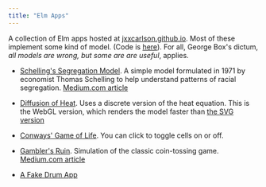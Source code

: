 ```yaml
---
title: "Elm Apps"
---
```


A collection of Elm apps hosted at [jxxcarlson.github.io](https://jxxcarlson.github.io).
Most of these implement some kind of model.  (Code is [here](https://github.com/jxxcarlson/)). For all, George Box's dictum,
 _all models are wrong, but some are are useful_, applies.


- [Schelling's Segregation Model](https://jxxcarlson.github.io/app/schelling.html). A simple model formulated in 1971 by economist Thomas Schelling to help understand patterns of racial segregation.
[Medium.com article](https://medium.com/@jxxcarlson/schellings-segregation-model-i-43e612241b62)

- [Diffusion of Heat](https://jxxcarlson.github.io/app/heat-model-gl.html).  Uses a
discrete version of the heat equation.  This is the WebGL version, which renders the
model faster than [the SVG version](https://jxxcarlson.github.io/app/heat-model.html)

- [Conways' Game of Life](https://jxxcarlson.github.io/app/gameoflife2.html).  You can click
to toggle cells on or off.

- [Gambler's Ruin](https://jxxcarlson.github.io/app/gamblers_ruin.html). Simulation of the
classic coin-tossing game. [Medium.com article](https://medium.com/@jxxcarlson/about-gamblers-ruin-6c30903bbbe3)

- [A Fake Drum App](https://jxxcarlson.github.io/app/drumlanguage.html)
